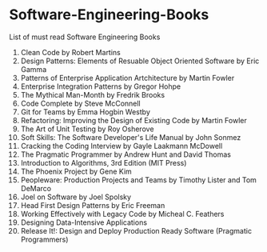 # Software-Engineering-Books

List of must read Software Engineering Books

1. Clean Code by Robert Martins
1. Design Patterns: Elements of Resuable Object Oriented Software by Eric Gamma
1. Patterns of Enterprise Application Artchitecture by Martin Fowler
1. Enterprise Integration Patterns by Gregor Hohpe
1. The Mythical Man-Month by Fredrik Brooks
1. Code Complete by Steve McConnell
1. Git for Teams by Emma Hogbin Westby
1. Refactoring: Improving the Design of Existing Code by Martin Fowler
1. The Art of Unit Testing by Roy Osherove
1. Soft Skills: The Software Developer's Life Manual by John Sonmez
1. Cracking the Coding Interview by Gayle Laakmann McDowell
1. The Pragmatic Programmer by Andrew Hunt and David Thomas
1. Introduction to Algorithms, 3rd Edition (MIT Press)
1. The Phoenix Project by Gene Kim
1. Peopleware: Production Projects and Teams by Timothy Lister and Tom DeMarco
1. Joel on Software by Joel Spolsky
1. Head First Design Patterns by Eric Freeman
1. Working Effectively with Legacy Code by Micheal C. Feathers
1. Designing Data-Intensive Applications
1. Release It!: Design and Deploy Production Ready Software (Pragmatic Programmers)
